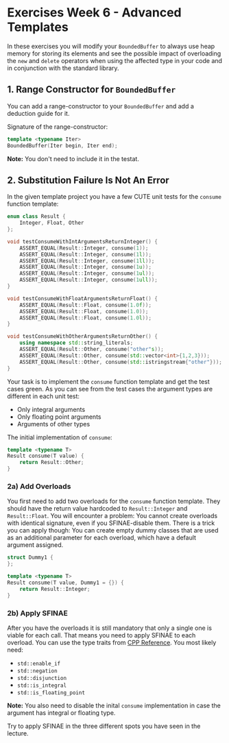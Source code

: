 # Exercises Week 6 - Advanced Templates
In these exercises you will modify your `BoundedBuffer` to always use heap memory for storing its elements and see the possible impact of overloading the `new` and `delete` operators when using the affected type in your code and in conjunction with the standard library.

## 1. Range Constructor for `BoundedBuffer`

You can add a range-constructor to your `BoundedBuffer` and add a deduction guide for it.

Signature of the range-constructor:
```cpp
template <typename Iter>
BoundedBuffer(Iter begin, Iter end);
```

**Note:** You don't need to include it in the testat.

## 2. Substitution Failure Is Not An Error

In the given template project you have a few CUTE unit tests for the `consume` function template:

```cpp
enum class Result {
	Integer, Float, Other
};

void testConsumeWithIntArgumentsReturnInteger() {
	ASSERT_EQUAL(Result::Integer, consume(1));
	ASSERT_EQUAL(Result::Integer, consume(1l));
	ASSERT_EQUAL(Result::Integer, consume(1ll));
	ASSERT_EQUAL(Result::Integer, consume(1u));
	ASSERT_EQUAL(Result::Integer, consume(1ul));
	ASSERT_EQUAL(Result::Integer, consume(1ull));
}

void testConsumeWithFloatArgumentsReturnFloat() {
	ASSERT_EQUAL(Result::Float, consume(1.0f));
	ASSERT_EQUAL(Result::Float, consume(1.0));
	ASSERT_EQUAL(Result::Float, consume(1.0l));
}

void testConsumeWithOtherArgumentsReturnOther() {
	using namespace std::string_literals;
	ASSERT_EQUAL(Result::Other, consume("other"s));
	ASSERT_EQUAL(Result::Other, consume(std::vector<int>{1,2,3}));
	ASSERT_EQUAL(Result::Other, consume(std::istringstream{"other"}));
}

```

Your task is to implement the `consume` function template and get the test cases green. As you can see from the test cases the argument types are different in each unit test:
* Only integral arguments
* Only floating point arguments
* Arguments of other types

The initial implementation of `consume`:
```cpp
template <typename T>
Result consume(T value) {
	return Result::Other;
}
```

### 2a) Add Overloads

You first need to add two overloads for the `consume` function template. They should have the return value hardcoded to `Result::Integer` and `Result::Float`. You will encounter a problem: You cannot create overloads with identical signature, even if you SFINAE-disable them. There is a trick you can apply though: You can create empty dummy classes that are used as an additional parameter for each overload, which have a default argument assigned. 

```cpp
struct Dummy1 {
};

template <typename T>
Result consume(T value, Dummy1 = {}) {
	return Result::Integer;
}
```

### 2b) Apply SFINAE

After you have the overloads it is still mandatory that only a single one is viable for each call. That means you need to apply SFINAE to each overload. You can use the type traits from [CPP Reference](https://en.cppreference.com/w/cpp/header/type_traits). You most likely need:
* `std::enable_if`
* `std::negation`
* `std::disjunction`
* `std::is_integral`
* `std::is_floating_point`

**Note:** You also need to disable the inital `consume` implementation in case the argument has integral or floating type.

Try to apply SFINAE in the three different spots you have seen in the lecture.